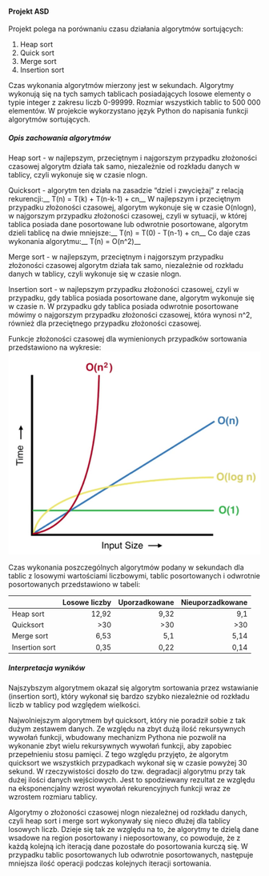 #### Projekt ASD

Projekt polega na porównaniu czasu działania algorytmów sortujących:
1. Heap sort
2. Quick sort
3. Merge sort
4. Insertion sort

Czas wykonania algorytmów mierzony jest w sekundach. Algorytmy wykonują się na tych samych tablicach posiadających losowe elementy o typie integer z zakresu liczb 0-99999. Rozmiar wszystkich tablic to 500 000 elementów. W projekcie wykorzystano język Python do napisania funkcji algorytmów sortujących.

##### Opis zachowania algorytmów
Heap sort - w najlepszym, przeciętnym i najgorszym przypadku złożoności czasowej algorytm działa tak samo, niezależnie od rozkładu danych w tablicy, czyli wykonuje się w czasie nlogn.

Quicksort - algorytm ten działa na zasadzie “dziel i zwyciężaj” z relacją rekurencji:__
T(n) = T(k) + T(n-k-1) + cn__
W najlepszym i przeciętnym przypadku złożoności czasowej, algorytm wykonuje się w czasie O(nlogn), w najgorszym przypadku złożoności czasowej, czyli w sytuacji, w której tablica posiada dane posortowane lub odwrotnie posortowane, algorytm dzieli tablicę na dwie mniejsze:__
T(n) = T(0) - T(n-1) + cn__
Co daje czas wykonania algorytmu:__
T(n) = O(n^2)__

Merge sort - w najlepszym, przeciętnym i najgorszym przypadku złożoności czasowej algorytm działa tak samo, niezależnie od rozkładu danych w tablicy, czyli wykonuje się w czasie nlogn.

Insertion sort - w najlepszym przypadku złożoności czasowej, czyli w przypadku, gdy tablica posiada posortowane dane, algorytm wykonuje się w czasie n. W przypadku gdy tablica posiada odwrotnie posortowane mówimy o najgorszym przypadku złożoności czasowej, która wynosi n^2, również dla przeciętnego przypadku złożoności czasowej.

Funkcje złożoności czasowej dla wymienionych przypadków sortowania przedstawiono na wykresie:
![wykres](wykres.png)

Czas wykonania poszczególnych algorytmów podany w sekundach dla tablic z losowymi wartościami liczbowymi, tablic posortowanych i odwrotnie posortowanych przedstawiono w tabeli:

|                | Losowe liczby | Uporzadkowane | Nieuporzadkowane |
| -------------  |--------------:| -------------:|-----------------:|
| Heap sort      | 12,92         | 9,32          | 9,1              |
| Quicksort      | >30           | >30           | >30              |
| Merge sort     | 6,53          | 5,1           | 5,14		    |
| Insertion sort | 0,35          | 0,22          | 0,14		    |


##### Interpretacja wyników
Najszybszym algorytmem okazał się algorytm sortowania przez wstawianie (insertion sort), który wykonał się bardzo szybko niezależnie od rozkładu liczb w tablicy pod względem wielkości. 

Najwolniejszym algorytmem był quicksort, który nie poradził sobie z tak dużym zestawem danych. Ze względu na zbyt dużą ilość rekursywnych wywołań funkcji, wbudowany mechanizm Pythona nie pozwolił na wykonanie zbyt wielu rekursywnych wywołań funkcji, aby zapobiec przepełnieniu stosu pamięci. Z tego względu przyjęto, że algorytm quicksort we wszystkich przypadkach wykonał się w czasie powyżej 30 sekund. W rzeczywistości doszło do tzw. degradacji algorytmu przy tak dużej ilości danych wejściowych. Jest to spodziewany rezultat ze względu na eksponencjalny wzrost wywołań rekurencyjnych funkcji wraz ze wzrostem rozmiaru tablicy.

Algorytmy o złożoności czasowej nlogn niezależnej od rozkładu danych, czyli heap sort i merge sort wykonywały się nieco dłużej dla tablicy losowych liczb. Dzieje się tak ze względu na to, że algorytmy te dzielą dane wsadowe na region posortowany i nieposortowany, co powoduje, że z każdą kolejną ich iteracją dane pozostałe do posortowania kurczą się. W przypadku tablic posortowanych lub odwrotnie posortowanych, następuje mniejsza ilość operacji podczas kolejnych iteracji sortowania.



